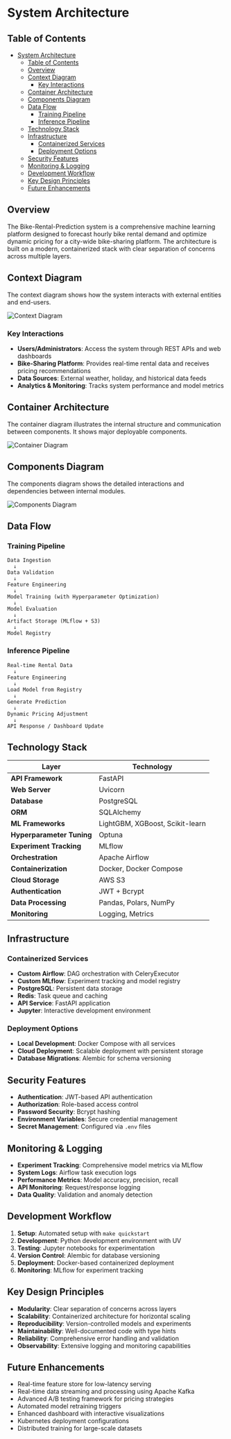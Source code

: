 # System Architecture

## Table of Contents
<!-- TOC -->

- [System Architecture](#system-architecture)
  - [Table of Contents](#table-of-contents)
  - [Overview](#overview)
  - [Context Diagram](#context-diagram)
    - [Key Interactions](#key-interactions)
  - [Container Architecture](#container-architecture)
  - [Components Diagram](#components-diagram)
  - [Data Flow](#data-flow)
    - [Training Pipeline](#training-pipeline)
    - [Inference Pipeline](#inference-pipeline)
  - [Technology Stack](#technology-stack)
  - [Infrastructure](#infrastructure)
    - [Containerized Services](#containerized-services)
    - [Deployment Options](#deployment-options)
  - [Security Features](#security-features)
  - [Monitoring & Logging](#monitoring--logging)
  - [Development Workflow](#development-workflow)
  - [Key Design Principles](#key-design-principles)
  - [Future Enhancements](#future-enhancements)

<!-- /TOC -->
## Overview

The Bike-Rental-Prediction system is a comprehensive machine learning platform designed to forecast hourly bike rental demand and optimize dynamic pricing for a city-wide bike-sharing platform. The architecture is built on a modern, containerized stack with clear separation of concerns across multiple layers.

## Context Diagram

The context diagram shows how the system interacts with external entities and end-users.

![Context Diagram](../data/static/context-diagram.png)

### Key Interactions

- **Users/Administrators**: Access the system through REST APIs and web dashboards
- **Bike-Sharing Platform**: Provides real-time rental data and receives pricing recommendations
- **Data Sources**: External weather, holiday, and historical data feeds
- **Analytics & Monitoring**: Tracks system performance and model metrics

## Container Architecture

The container diagram illustrates the internal structure and communication between components. It shows major deployable components.

![Container Diagram](../data/static/BikeRental-ContainerDiagram.png)

## Components Diagram

The components diagram shows the detailed interactions and dependencies between internal modules.

![Components Diagram](../data/static/BikeRental-ComponentsDiagram.png)

## Data Flow

### Training Pipeline

```text
Data Ingestion
  ↓
Data Validation
  ↓
Feature Engineering
  ↓
Model Training (with Hyperparameter Optimization)
  ↓
Model Evaluation
  ↓
Artifact Storage (MLflow + S3)
  ↓
Model Registry
```

### Inference Pipeline

```text
Real-time Rental Data
  ↓
Feature Engineering
  ↓
Load Model from Registry
  ↓
Generate Prediction
  ↓
Dynamic Pricing Adjustment
  ↓
API Response / Dashboard Update
```

## Technology Stack

| Layer | Technology |
|-------|-----------|
| **API Framework** | FastAPI |
| **Web Server** | Uvicorn |
| **Database** | PostgreSQL |
| **ORM** | SQLAlchemy |
| **ML Frameworks** | LightGBM, XGBoost, Scikit-learn |
| **Hyperparameter Tuning** | Optuna |
| **Experiment Tracking** | MLflow |
| **Orchestration** | Apache Airflow |
| **Containerization** | Docker, Docker Compose |
| **Cloud Storage** | AWS S3 |
| **Authentication** | JWT + Bcrypt |
| **Data Processing** | Pandas, Polars, NumPy |
| **Monitoring** | Logging, Metrics |

## Infrastructure

### Containerized Services

- **Custom Airflow**: DAG orchestration with CeleryExecutor
- **Custom MLflow**: Experiment tracking and model registry
- **PostgreSQL**: Persistent data storage
- **Redis**: Task queue and caching
- **API Service**: FastAPI application
- **Jupyter**: Interactive development environment

### Deployment Options

- **Local Development**: Docker Compose with all services
- **Cloud Deployment**: Scalable deployment with persistent storage
- **Database Migrations**: Alembic for schema versioning

## Security Features

- **Authentication**: JWT-based API authentication
- **Authorization**: Role-based access control
- **Password Security**: Bcrypt hashing
- **Environment Variables**: Secure credential management
- **Secret Management**: Configured via `.env` files

## Monitoring & Logging

- **Experiment Tracking**: Comprehensive model metrics via MLflow
- **System Logs**: Airflow task execution logs
- **Performance Metrics**: Model accuracy, precision, recall
- **API Monitoring**: Request/response logging
- **Data Quality**: Validation and anomaly detection

## Development Workflow

1. **Setup**: Automated setup with `make quickstart`
2. **Development**: Python development environment with UV
3. **Testing**: Jupyter notebooks for experimentation
4. **Version Control**: Alembic for database versioning
5. **Deployment**: Docker-based containerized deployment
6. **Monitoring**: MLflow for experiment tracking

## Key Design Principles

- **Modularity**: Clear separation of concerns across layers
- **Scalability**: Containerized architecture for horizontal scaling
- **Reproducibility**: Version-controlled models and experiments
- **Maintainability**: Well-documented code with type hints
- **Reliability**: Comprehensive error handling and validation
- **Observability**: Extensive logging and monitoring capabilities

## Future Enhancements

- Real-time feature store for low-latency serving
- Real-time data streaming and processing using Apache Kafka
- Advanced A/B testing framework for pricing strategies
- Automated model retraining triggers
- Enhanced dashboard with interactive visualizations
- Kubernetes deployment configurations
- Distributed training for large-scale datasets

